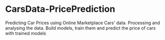 # CarsData-PricePrediction
Predicting Car Prices using Online Marketplace Cars' data.
Processing and analysing the data. Build models, train them and predict the price of cars with trained models
